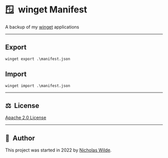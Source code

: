 # :window:&nbsp; winget Manifest
A backup of my [winget][1] applications

---

## Export

```
winget export .\manifest.json
```

## Import

```
winget import .\manifest.json
```

---

## :balance_scale:&nbsp; License

[Apache 2.0 License](./LICENSE)

---

## :pencil:&nbsp; Author

This project was started in 2022 by [Nicholas Wilde][2].

[1]: https://github.com/microsoft/winget-cli
[2]: https://github.com/nicholaswilde/